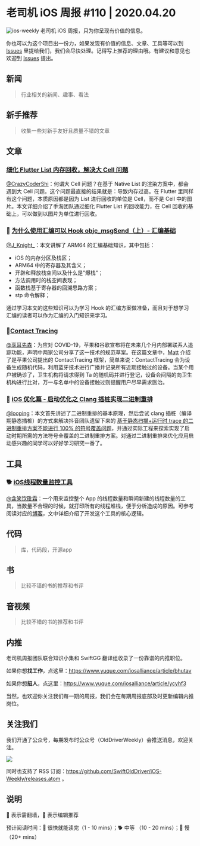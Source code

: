 # 老司机 iOS 周报 #110 | 2020.04.20

![ios-weekly](https://github.com/SwiftOldDriver/iOS-Weekly/blob/master/assets/ios-weekly.png?raw=true)
老司机 iOS 周报，只为你呈现有价值的信息。

你也可以为这个项目出一份力，如果发现有价值的信息、文章、工具等可以到 [Issues](https://github.com/SwiftOldDriver/iOS-Weekly/issues) 里提给我们，我们会尽快处理。记得写上推荐的理由哦。有建议和意见也欢迎到 [Issues](https://github.com/SwiftOldDriver/iOS-Weekly/issues) 提出。

## 新闻

> 行业相关的新闻、趣事、看法

## 新手推荐

> 收集一些对新手友好且质量不错的文章

## 文章

### [细化 Flutter List 内存回收，解决大 Cell 问题](https://mp.weixin.qq.com/s/Mcfj3lRR8VJACxsjjIiVsA)

[@CrazyCoderShi](https://github.com/CrazyCoderShi)：何谓大 Cell 问题？在基于 Native List 的渲染方案中，都会遇到大 Cell 问题。这个问题最直接的结果就是：导致内存过高。在 Flutter 里同样有这个问题，本质原因都是因为 List 进行回收的单位是 Cell，而不是 Cell 中的图片。本文详细介绍了手淘团队通过细化 Flutter List 的回收能力，在 Cell 回收的基础上，可以做到以图片为单位进行回收。

### 🐢 [为什么使用汇编可以 Hook objc_msgSend（上）- 汇编基础](https://mp.weixin.qq.com/s/ty8Pt56EQ3sKiIfYypZ1fA)

[@J_Knight_](https://ming1016.github.io/2020/03/29/apple-system-executable-file-macho/)：本文讲解了 ARM64 的汇编基础知识，其中包括：
- iOS 的内存分区及栈区；
- ARM64 中的寄存器及其含义；
- 开辟和释放栈空间以及什么是"爆栈"；
- 方法调用时的栈空间表现；
- 函数栈基于寄存器的回溯思路方案；
- stp 命令解释；

通过学习本文的这些知识可以为学习 Hook 的汇编方案做准备，而且对于想学习汇编的读者可以作为汇编的入门知识来学习。

### 🐢[Contact Tracing](https://nshipster.com/contact-tracing/)

[@享耳先森](https://github.com/iblacksun)：为应对 COVID-19，苹果和谷歌宣布将在未来几个月内部署联系人追踪功能，声明中两家公司分享了这一技术的规范草案。在这篇文章中，[Matt](https://nshipster.com/authors/mattt/) 介绍了是苹果公司提出的 ContactTracing 框架，简单来说：ContactTracing 会为设备生成随机代码，利用蓝牙技术进行广播并记录所有近期接触过的设备。当某个用户被确诊了，卫生机构将请求得到 Ta 的随机码并进行登记，设备会间隔的向卫生机构进行比对，万一与名单中的设备接触过则提醒用户尽早需求医治。

### 🐢 [iOS 优化篇 - 启动优化之 Clang 插桩实现二进制重排](https://juejin.im/post/5e97c3c751882573b86f9d00)

[@looping](https://github.com/looping)：本文首先讲述了二进制重排的基本原理，然后尝试 clang 插桩（编译期静态插桩）的方式来解决抖音团队遗留下来的 [基于静态扫描+运行时 trace 的二进制重排方案不能进行 100% 的符号覆盖问题](https://mp.weixin.qq.com/s/Drmmx5JtjG3UtTFksL6Q8Q)，并通过实际工程来探索实现了启动时期所需的方法符号全覆盖的二进制重排方案。对通过二进制重排来优化应用启动感兴趣的同学可以好好学习研究一番了。

## 工具

### 🐕 [iOS线程数量监控工具](https://github.com/maniackk/KKThreadMonitor)

[@含笑饮砒霜](https://weibo.com/chinafishnews/)：一个用来监控整个 App 的线程数量和瞬间新建的线程数量的工具，当数量不合理的时候，就打印所有的线程堆栈，便于分析造成的原因。可参考阅读对应的[博客](https://juejin.im/post/5e92a113e51d4547134bdadb)，文中详细介绍了开发这个工具的核心逻辑。


## 代码

> 库，代码段，开源app

## 书

> 比较不错的书的推荐和书评

## 音视频

> 比较不错的书的推荐和书评

## 内推

老司机周报团队联合知识小集和 SwiftGG 翻译组收录了一份靠谱的内推职位。

如果你想**找工作**，点这里：https://www.yuque.com/iosalliance/article/bhutav

如果你想**招人**，点这里：https://www.yuque.com/iosalliance/article/ycyhf3

当然，也欢迎你关注我们每一期的周报，我们会在每期周报底部及时更新编辑内推岗位。

## 关注我们

我们开通了公众号，每期发布时公众号（OldDriverWeekly）会推送消息，欢迎关注。

![](https://github.com/SwiftOldDriver/iOS-Weekly/blob/master/assets/qrcode_for_wechat.jpg?raw=true)

同时也支持了 RSS 订阅：https://github.com/SwiftOldDriver/iOS-Weekly/releases.atom 。

## 说明

🚧 表示需翻墙，🌟 表示编辑推荐

预计阅读时间：🐎 很快就能读完（1 - 10 mins）；🐕 中等 （10 - 20 mins）；🐢 慢（20+ mins）
